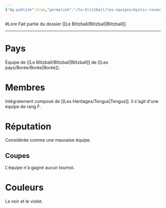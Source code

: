 ```yaml
---
{"dg-publish":true,"permalink":"/le-blitzball/les-equipes/mystic-ravens/"}
---
```


#Lore 
Fait partie du dossier [[Le Blitzball/Blitzball\|Blitzball]]

-------

# Pays
Équipe de [[Le Blitzball/Blitzball\|Blitzball]] de [[Les pays/Borée/Borée\|Borée]].
# Membres
Intégralement composé de [[Les Héritages/Tengus\|Tengus]].
Il s'agit d'une équipe de rang F.
# Réputation
Considérée comme une mauvaise équipe.
## Coupes
L'équipe n'a gagné aucun tournoi.
# Couleurs
Le noir et le violet.